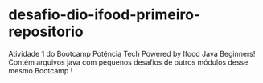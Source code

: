 # desafio-dio-ifood-primeiro-repositorio
Atividade 1 do Bootcamp Potência Tech Powered by Ifood Java Beginners!
Contém arquivos java com pequenos desafios de outros módulos desse mesmo Bootcamp !
